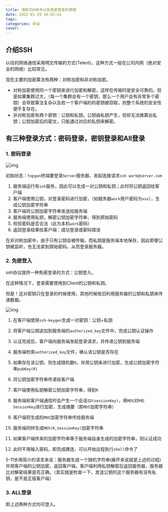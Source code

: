 ```yaml
---
title: 浅析SSH技术以及免密登录的原理
date: 2022-01-29 16:03:41
tags:
categories: 杂谈
cover:
---
```


## 介绍SSH

以往的网络通信采用明文传输的方式(Telent)，这种方式一般在公司内网（绝对安全的网络）比较常见。

现在主要的加密算法有两种：对称加密和非对称加密。

- 对称加密使用同一个密钥来进行加密和解密，这样在传输时是安全可靠的。但是如果集群过大，（每一个集群会有一个密钥，那么一个用户会有非常多个密钥）会导致算法复杂以及若一个客户端的的密钥被窃取，则整个系统的安全性便不复存在。
- 非对称加密有两个密钥：公钥和私钥。公钥由私钥产生，但却无法推算出私钥；公钥加密后的密文，只能通过对应的私钥来解密。

## 有三种登录方式：密码登录，密钥登录和All登录

### 1. 密码登录

![img](https://saladday-figure-bed.oss-cn-chengdu.aliyuncs.com/img/v2-210ff11bc3975087dcfde7276417afef_1440w.webp)

初始状态：`topgun`终端要登录`Server`服务器，发起连接请求`ssh work@server.com`

1. 服务端运行有`ssh`服务，因此可以生成一对公钥和私钥；此时将公钥返回给客户端
2. 客户端使用公钥，对登录密码进行加密，（如服务器`work`用户密码为`xxx`），生成公钥加密字符串
3. 客户端将公钥加密字符串发送给服务端
4. 服务端使用私钥，解密公钥加密字符串，得到原始密码
5. 校验密码是否合法（此为本机`work`密码）
6. 返回登录结果给客户端：成功登录或密码错误

在非对称加密中，由于只有公钥会被传输，而私钥是服务端本地保存，因此即便公钥被监听，也无法拿到原始密码，从而登录服务器。

### 2. 免密登入

ssh协议提供一种免密登录的方式：公钥登入。

在这种情况下，登录需要使用到Client的公钥和私钥。

但是！这对密钥只在登录的时候使用，其他时候依旧利用服务器的公钥和私钥来传递数据。

![img](https://saladday-figure-bed.oss-cn-chengdu.aliyuncs.com/img/v2-787f86e9506fe7844d93cc0ecf187cb1_1440w.webp)

1. 在客户端使用`ssh-keygen`生成一对密钥：公钥+私钥

2. 将客户端公钥追加到服务端的`authorized_key`文件中，完成公钥认证操作

3. 认证完成后，客户端向服务端发起登录请求，并传递公钥到服务端

4. 服务端检索`authorized_key`文件，确认该公钥是否存在

   

5. 如果存在该公钥，则生成随机数`R`，并用公钥来进行加密，生成公钥加密字符串`pubKey(R)`

6. 将公钥加密字符串传递给客户端

7. 客户端使用私钥解密公钥加密字符串，得到`R`

8. 服务端和客户端通信时会产生一个会话`ID(sessionKey)`，用`MD5`对`R和SessionKey`进行加密，生成摘要（即`MD5`加密字符串）

9. 客户端将生成的`MD5`加密字符串传给服务端

10. 服务端同样生成`MD5(R,SessionKey)`加密字符串

11. 如果客户端传来的加密字符串等于服务端自身生成的加密字符串，则认证成功

12. 此时不用输入密码，即完成建连，可以开始远程执行`shell`命令了

5-11步用简介的语言来说：服务器生成一个随机字符串(展开来说就是上述的过程)并用客户端的公钥加密，返回客户端，客户端利用私钥解密后返回服务器，服务器比对解密结果是否正确。（其实就是检查一下，发送公钥的这个服务器有没有私钥，是不是正版客户端）

### 3. ALL登录

即上述两种方式均可登入。
